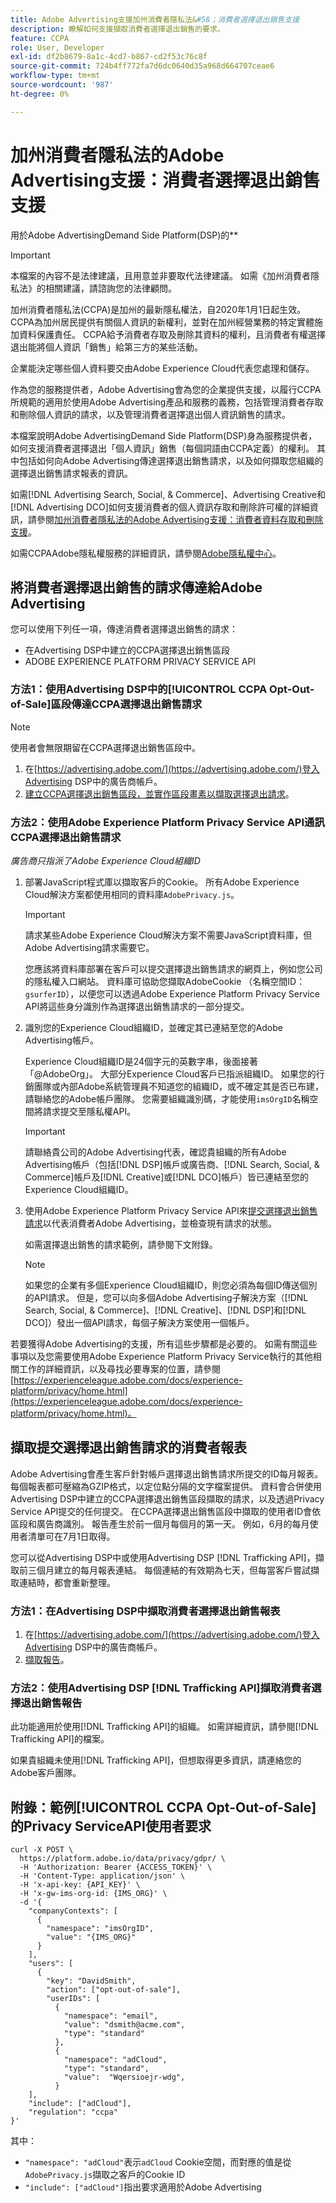 ```yaml
---
title: Adobe Advertising支援加州消費者隱私法&#58；消費者選擇退出銷售支援
description: 瞭解如何支援擷取消費者選擇退出銷售的要求。
feature: CCPA
role: User, Developer
exl-id: df2b8679-8a1c-4cd7-b867-cd2f53c76c8f
source-git-commit: 724b4ff772fa7d6dc0640d35a968d664707ceae6
workflow-type: tm+mt
source-wordcount: '987'
ht-degree: 0%

---
```


# 加州消費者隱私法的Adobe Advertising支援：消費者選擇退出銷售支援

用於Adobe AdvertisingDemand Side Platform(DSP)的&#x200B;**

>[!IMPORTANT]
>
>本檔案的內容不是法律建議，且用意並非要取代法律建議。 如需《加州消費者隱私法》的相關建議，請諮詢您的法律顧問。

加州消費者隱私法(CCPA)是加州的最新隱私權法，自2020年1月1日起生效。 CCPA為加州居民提供有關個人資訊的新權利，並對在加州經營業務的特定實體施加資料保護責任。 CCPA給予消費者存取及刪除其資料的權利，且消費者有權選擇退出能將個人資訊「銷售」給第三方的某些活動。

企業能決定哪些個人資料要交由Adobe Experience Cloud代表您處理和儲存。

作為您的服務提供者，Adobe Advertising會為您的企業提供支援，以履行CCPA所規範的適用於使用Adobe Advertising產品和服務的義務，包括管理消費者存取和刪除個人資訊的請求，以及管理消費者選擇退出個人資訊銷售的請求。

本檔案說明Adobe AdvertisingDemand Side Platform(DSP)身為服務提供者，如何支援消費者選擇退出「個人資訊」銷售（每個詞語由CCPA定義）的權利。 其中包括如何向Adobe Advertising傳達選擇退出銷售請求，以及如何擷取您組織的選擇退出銷售請求報表的資訊。

如需[!DNL Advertising Search, Social, & Commerce]、Advertising Creative和[!DNL Advertising DCO]如何支援消費者的個人資訊存取和刪除許可權的詳細資訊，請參閱[加州消費者隱私法的Adobe Advertising支援：消費者資料存取和刪除支援](/help/privacy/ccpa/ccpa-access-delete.md)。

如需CCPAAdobe隱私權服務的詳細資訊，請參閱[Adobe隱私權中心](https://www.adobe.com/privacy/ccpa.html)。

## 將消費者選擇退出銷售的請求傳達給Adobe Advertising

您可以使用下列任一項，傳達消費者選擇退出銷售的請求：

* 在Advertising DSP中建立的CCPA選擇退出銷售區段
* ADOBE EXPERIENCE PLATFORM PRIVACY SERVICE API

### 方法1：使用Advertising DSP中的[!UICONTROL CCPA Opt-Out-of-Sale]區段傳達CCPA選擇退出銷售請求

>[!NOTE]
>
>使用者會無限期留在CCPA選擇退出銷售區段中。

1. 在[https://advertising.adobe.com/](https://advertising.adobe.com/)登入Advertising DSP中的廣告商帳戶。
1. [建立CCPA選擇退出銷售區段，並實作區段畫素以擷取選擇退出請求](/help/dsp/audiences/ccpa-opt-out-segment-create.md)。

### 方法2：使用Adobe Experience Platform Privacy Service API通訊CCPA選擇退出銷售請求

*廣告商只指派了Adobe Experience Cloud組織ID*

1. 部署JavaScript程式庫以擷取客戶的Cookie。 所有Adobe Experience Cloud解決方案都使用相同的資料庫`AdobePrivacy.js`。

   >[!IMPORTANT]
   >
   >請求某些Adobe Experience Cloud解決方案不需要JavaScript資料庫，但Adobe Advertising請求需要它。

   您應該將資料庫部署在客戶可以提交選擇退出銷售請求的網頁上，例如您公司的隱私權入口網站。 資料庫可協助您擷取AdobeCookie （名稱空間ID： `gsurferID`），以便您可以透過Adobe Experience Platform Privacy Service API將這些身分識別作為選擇退出銷售請求的一部分提交。

1. 識別您的Experience Cloud組織ID，並確定其已連結至您的Adobe Advertising帳戶。

   Experience Cloud組織ID是24個字元的英數字串，後面接著「@AdobeOrg」。 大部分Experience Cloud客戶已指派組織ID。 如果您的行銷團隊或內部Adobe系統管理員不知道您的組織ID，或不確定其是否已布建，請聯絡您的Adobe帳戶團隊。 您需要組織識別碼，才能使用`imsOrgID`名稱空間將請求提交至隱私權API。

   >[!IMPORTANT]
   >
   >請聯絡貴公司的Adobe Advertising代表，確認貴組織的所有Adobe Advertising帳戶（包括[!DNL DSP]帳戶或廣告商、[!DNL Search, Social, & Commerce]帳戶及[!DNL Creative]或[!DNL DCO]帳戶）皆已連結至您的Experience Cloud組織ID。

1. 使用Adobe Experience Platform Privacy Service API來[提交選擇退出銷售請求](https://experienceleague.adobe.com/docs/experience-platform/privacy/api/consent.html)以代表消費者Adobe Advertising，並檢查現有請求的狀態。

   如需選擇退出銷售的請求範例，請參閱下文附錄。

   >[!NOTE]
   >
   >如果您的企業有多個Experience Cloud組織ID，則您必須為每個ID傳送個別的API請求。 但是，您可以向多個Adobe Advertising子解決方案（[!DNL Search, Social, & Commerce]、[!DNL Creative]、[!DNL DSP]和[!DNL DCO]）發出一個API請求，每個子解決方案使用一個帳戶。

若要獲得Adobe Advertising的支援，所有這些步驟都是必要的。 如需有關這些事項以及您需要使用Adobe Experience Platform Privacy Service執行的其他相關工作的詳細資訊，以及尋找必要專案的位置，請參閱[https://experienceleague.adobe.com/docs/experience-platform/privacy/home.html](https://experienceleague.adobe.com/docs/experience-platform/privacy/home.html)。

## 擷取提交選擇退出銷售請求的消費者報表

Adobe Advertising會產生客戶針對帳戶選擇退出銷售請求所提交的ID每月報表。 每個報表都可壓縮為GZIP格式，以定位點分隔的文字檔案提供。 資料會合併使用Advertising DSP中建立的CCPA選擇退出銷售區段擷取的請求，以及透過Privacy Service API提交的任何提交。 在CCPA選擇退出銷售區段中擷取的使用者ID會依區段和廣告商識別。 報告產生於前一個月每個月的第一天。 例如，6月的每月使用者清單可在7月1日取得。

您可以從Advertising DSP中或使用Advertising DSP [!DNL Trafficking API]，擷取前三個月建立的每月報表連結。 每個連結的有效期為七天，但每當客戶嘗試擷取連結時，都會重新整理。

### 方法1：在Advertising DSP中擷取消費者選擇退出銷售報表

1. 在[https://advertising.adobe.com/](https://advertising.adobe.com/)登入Advertising DSP中的廣告商帳戶。
1. [擷取報告](/help/dsp/audiences/ccpa-opt-out-segment-report-retrieve.md)。

### 方法2：使用Advertising DSP [!DNL Trafficking API]擷取消費者選擇退出銷售報告

此功能適用於使用[!DNL Trafficking API]的組織。 如需詳細資訊，請參閱[!DNL Trafficking API]的檔案。<!-- Add link to API doc once it's published. -->

如果貴組織未使用[!DNL Trafficking API]，但想取得更多資訊，請連絡您的Adobe客戶團隊。

## 附錄：範例[!UICONTROL CCPA Opt-Out-of-Sale]的Privacy ServiceAPI使用者要求

```
curl -X POST \
  https://platform.adobe.io/data/privacy/gdpr/ \
  -H 'Authorization: Bearer {ACCESS_TOKEN}' \
  -H 'Content-Type: application/json' \
  -H 'x-api-key: {API_KEY}' \
  -H 'x-gw-ims-org-id: {IMS_ORG}' \
  -d '{
    "companyContexts": [
      {
        "namespace": "imsOrgID",
        "value": "{IMS_ORG}"
      }
    ],
    "users": [
      {
        "key": "DavidSmith",
        "action": ["opt-out-of-sale"],
        "userIDs": [
          {
            "namespace": "email",
            "value": "dsmith@acme.com",
            "type": "standard"
          },
          {
            "namespace": "adCloud",
            "type": "standard",
            "value":  "Wqersioejr-wdg",
          }
    ],
    "include": ["adCloud"],
    "regulation": "ccpa"
}'
```

其中：

* `"namespace": "adCloud"`表示`adCloud` Cookie空間，而對應的值是從`AdobePrivacy.js`擷取之客戶的Cookie ID
* `"include": ["adCloud"]`指出要求適用於Adobe Advertising
